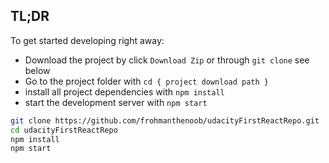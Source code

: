 ## TL;DR

To get started developing right away:

* Download the project by click `Download Zip` or through `git clone` see below
* Go to the project folder with `cd { project download path }`
* install all project dependencies with `npm install`
* start the development server with `npm start`

```bash
git clone https://github.com/frohmanthenoob/udacityFirstReactRepo.git
cd udacityFirstReactRepo
npm install
npm start
```